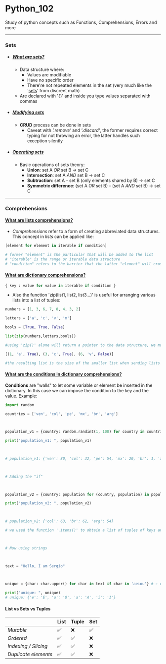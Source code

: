 # Python_102
Study of python concepts such as Functions, Comprehensions, Errors and more

- - -

### Sets
- ##### [What are sets?](sets/01_sets.py)
	- Data structure where:
		- Values are modifiable 
		- Have no specific order
		- There're not repeated elements in the set (very much like the '[sets](https://en.wikipedia.org/wiki/Set_(mathematics))' from discreet math)
	- Are declared with '{}' and inside you type values separated with commas
- ##### [Modifying sets](sets/02_crud_sets.py)
	- **CRUD** process can be done in sets
		- Caveat with *'.remove'* and *'.discard'*, the former requires correct typing for not throwing an error, the latter handles such exception silently
- ##### [Operating sets](sets/03_ops_sets.py)
	- Basic operations of sets theory:
		- **Union**: set A  *OR*  set B → set C
		- **Intersection**: set A  *AND*  set B → set C
		- **Subtraction**: set A  *-*  set B (only elements shared by B) → set C
		- **Symmetric difference**: (set A  *OR*  set B)  *-* (set A  *AND*  set B) → set C

- - -

### Comprehensions
#### [What are lists comprehensions?](comprehensions/04_lists.py)
- *Comprehensions* refer to a form of creating abbreviated data structures. This concept in *lists* can be applied like:
```python
[element for element in iterable if condition]

# former "element" is the particular that will be added to the list
# "iterable" is the range or iterable data structure 
# "condition" refers to the barrier that the latter "element" will cross in order to become the latter "element", that being a part of the created list 
```
#### [What are dictionary comprehensions?](comprehensions/05_dict.py)
```python
{ key : value for value in iterable if condition }
```

- Also the function 'zip(list1, list2, list3...)' is useful for arranging various lists into a list of tuples:
```python
numbers = [1, 3, 6, 7, 8, 4, 3, 2]

letters = ['a', 'c', 'v', 'm']

bools = [True, True, False]

list(zip(numbers,letters,bools))

#using 'zip()' alone will return a pointer to the data structure, we must list it

[(1, 'a', True), (3, 'c', True), (6, 'v', False)]

#the resulting list is the size of the smaller list when sending lists of various lengths

```
#### [What are the conditions in dictionary comprehensions?](comprehensions/06_dictifs.py)
**Conditions** are "walls" to let some variable or element be inserted in the dictionary. In this case we can impose the condition to the key and the value.
Example:
```python
import random

countries = ['ven', 'col', 'pe', 'mx', 'br', 'arg']

  

population_v1 = {country: random.randint(1, 100) for country in countries} # ← creating a dictionary from a list using random numbers

print("population_v1: ", population_v1)

  

# population_v1: {'ven': 80, 'col': 32, 'pe': 54, 'mx': 20, 'br': 1, 'arg': 92}

  

# Adding the "if"

  

population_v2 = {country: population for (country, population) in population_v1.items() if population > 50}

print("population_v2: ", population_v2)

  

# population_v2: {'col': 63, 'br': 62, 'arg': 54}

# we used the function '.items()' to obtain a list of tuples of keys and values, then passed the conditional of greater than 50 to obtain only few elements

  

# Now using strings

  

text = "Hello, I am Sergio"

  

unique = {char: char.upper() for char in text if char in 'aeiou'} # ← each vowel found in the text will be transformed in upper case

print("unique: ", unique) 
# unique: {'e': 'E', 'o': 'O', 'a': 'A', 'i': 'I'}
```

#### List vs Sets vs Tuples

|              |**List** |**Tuple** |**Set** |
|--------------|---- |----- |----|
| *Mutable*        |✅  |❌    | ✅ |
| *Ordered*        | ✅ | ✅   | ❌ |
| *Indexing / Slicing* | ✅  | ✅   |❌ |
| *Duplicate elements*| ✅ | ✅   | ❌ |
